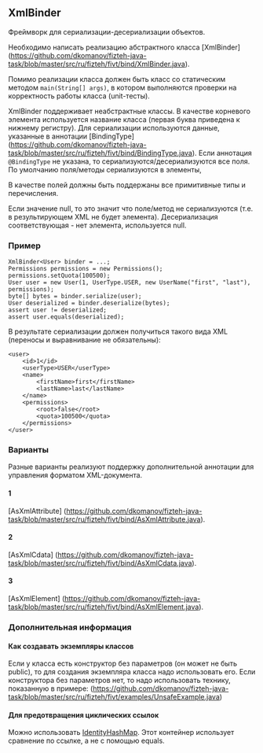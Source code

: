 ## XmlBinder
Фреймворк для сериализации-десериализации объектов.

Необходимо написать реализацию абстрактного класса [XmlBinder]
(https://github.com/dkomanov/fizteh-java-task/blob/master/src/ru/fizteh/fivt/bind/XmlBinder.java).

Помимо реализации класса должен быть класс со статическим методом
```main(String[] args)```, в котором выполняются проверки на корректность
работы класса (unit-тесты).

XmlBinder поддерживает неабстрактные классы. В качестве корневого элемента
используется название класса (первая буква приведена к нижнему регистру).
Для сериализации используются данные, указанные в аннотации [BindingType]
(https://github.com/dkomanov/fizteh-java-task/blob/master/src/ru/fizteh/fivt/bind/BindingType.java).
Если аннотация ```@BindingType``` не указана, то сериализуются/десериализуются
все поля. По умолчанию поля/методы сериализуются в элементы,

В качестве полей должны быть поддержаны все примитивные типы и перечисления.

Если значение null, то это значит что поле/метод не сериализуются (т.е. в результирующем
XML не будет элемента). Десериализация соответствующая - нет элемента,
используется null.

### Пример
```
XmlBinder<User> binder = ...;
Permissions permissions = new Permissions();
permissions.setQuota(100500);
User user = new User(1, UserType.USER, new UserName("first", "last"), permissions);
byte[] bytes = binder.serialize(user);
User deserialized = binder.deserialize(bytes);
assert user != deserialized;
assert user.equals(deserialized);
```

В результате сериализации должен получиться такого вида XML (переносы и выравнивание
не обязательны):
```
<user>
    <id>1</id>
    <userType>USER</userType>
    <name>
        <firstName>first</firstName>
        <lastName>last</lastName>
    </name>
    <permissions>
        <root>false</root>
        <quota>100500</quota>
    </permissions>
</user>
```

### Варианты
Разные варианты реализуют поддержку дополнительной аннотации для
управления форматом XML-документа.

#### 1
[AsXmlAttribute]
(https://github.com/dkomanov/fizteh-java-task/blob/master/src/ru/fizteh/fivt/bind/AsXmlAttribute.java).

#### 2
[AsXmlCdata]
(https://github.com/dkomanov/fizteh-java-task/blob/master/src/ru/fizteh/fivt/bind/AsXmlCdata.java).

#### 3
[AsXmlElement]
(https://github.com/dkomanov/fizteh-java-task/blob/master/src/ru/fizteh/fivt/bind/AsXmlElement.java).

### Дополнительная информация
#### Как создавать экземпляры классов
Если у класса есть конструктор без параметров (он может не быть public), то
для создания экземпляра класса надо использовать его. Если конструктора без
параметров нет, то надо использовать технику, показанную в примере:
(https://github.com/dkomanov/fizteh-java-task/blob/master/src/ru/fizteh/fivt/examples/UnsafeExample.java)

#### Для предотвращения циклических ссылок
Можно использовать [IdentityHashMap](http://docs.oracle.com/javase/1.4.2/docs/api/java/util/IdentityHashMap.html).
Этот контейнер использует сравнение по ссылке, а не с помощью equals.

